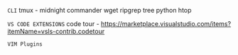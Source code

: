`CLI`
 tmux - 
 midnight commander
 wget
 ripgrep
 tree
 python
 htop

 `VS CODE EXTENSIONS`
 code tour - https://marketplace.visualstudio.com/items?itemName=vsls-contrib.codetour
 


 `VIM Plugins`